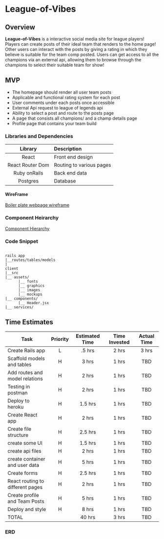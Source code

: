 # League-of-Vibes

## Overview

 **League-of-Vibes** is a interactive social media site for league players! Players can create posts of their ideal team that renders to the home page! Other users can interact with the posts by giving a rating in which they believe is suitable for the team comp posted. Users can get access to all the champions via an external api, allowing them to browse through the champions to select their suitable team for show!

 ## MVP 
 
 - The homepage should render all user team posts
 - Applicable and functional rating system for each post
 - User comments under each posts once accessible
 - External Api request to league of legends api
 - Ability to select a post and route to the posts page
 - A page that consists all champions/ and a champ details page
 - Profile page that contains your team build

 ### Libraries and Dependencies

 |     Library      | Description                                |
| :--------------: | :----------------------------------------- |
|      React       |  Front end design|
|   React Router Dom   |  Routing to various pages|
| Ruby onRails |  Back end data|
|     Postgres      | Database|

#### WireFrame

[Boiler plate webpage wireframe](https://www.figma.com/proto/sQKhfeXwNYJ7ZseYMKZf5d/Untitled?node-id=2%3A2&scaling=min-zoom&page-id=0%3A1)

### Component Heirarchy

[Component Hierarchy](https://www.figma.com/file/1iXAfTaREXWhvH0gp8c86H/Untitled?node-id=0%3A1)

### Code Snippet

```

rails app
|__routes/tables/models
|
client
|__src
|__ assets/
      |__ fonts
      |__ graphics
      |__ images
      |__ mockups
|__ components/
      |__ Header.jsx
|__ services/
```

## Time Estimates

| Task                             | Priority | Estimated Time | Time Invested | Actual Time |
| -------------------------------- | :------: | :------------: | :-----------: | :---------: |
| Create Rails app                 |    L     |     .5 hrs     |     2 hrs     |    3 hrs    |
| Scaffold models and tables       |    H     |     3 hrs      |     1 hrs     |     TBD     |
| Add routes and model relations   |    H     |     2 hrs      |     1 hrs     |     TBD     |
| Testing in postman               |    H     |     2 hrs      |     1 hrs     |     TBD     |
| Deploy to heroku                 |    H     |    1.5 hrs     |     1 hrs     |     TBD     |
| Create React app                 |    H     |     2 hrs      |     1 hrs     |     TBD     |
| Create file structure            |    H     |    2.5 hrs     |     1 hrs     |     TBD     |
| create some UI                   |    H     |    1.5 hrs     |     1 hrs     |     TBD     |
| create api files                 |    H     |     2 hrs      |     1 hrs     |     TBD     |
| create container and user data   |    H     |     5 hrs      |     1 hrs     |     TBD     |
| Create forms                     |    H     |    2.5 hrs     |     1 hrs     |     TBD     |
| React routing to different pages |    H     |     2 hrs      |     1 hrs     |     TBD     |
| Create profile and Team Posts       |    H     |     5 hrs      |     1 hrs     |     TBD     |
| Deploy and style                 |    H     |     8 hrs      |     1 hrs     |     TBD     |
| TOTAL                            |          |     40 hrs     |     3 hrs     |     TBD     |

### ERD
